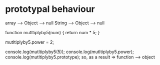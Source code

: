 # prototypal behaviour

array --> Object --> null
String --> Object --> null

function mutltiplyby5(num) {
return num \* 5;
}

mutltiplyby5.power = 2;

console.log(mutltiplyby5(5));
console.log(mutltiplyby5.power);
console.log(mutltiplyby5.prototype);
so, as a result => function --> object
